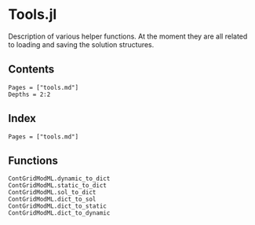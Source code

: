 
# Tools.jl

Description of various helper functions.
At the moment they are all related to loading and saving the solution structures.

## Contents

```@contents
Pages = ["tools.md"]
Depths = 2:2
```

## Index

```@index
Pages = ["tools.md"]
```

## Functions

```@docs
ContGridModML.dynamic_to_dict
ContGridModML.static_to_dict
ContGridModML.sol_to_dict
ContGridModML.dict_to_sol
ContGridModML.dict_to_static
ContGridModML.dict_to_dynamic
```
